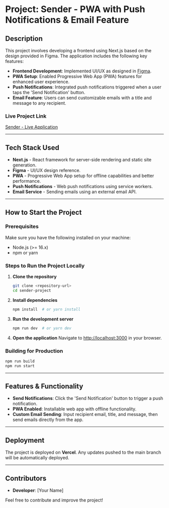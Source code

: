 # Project: Sender - PWA with Push Notifications & Email Feature

## Description

This project involves developing a frontend using Next.js based on the design provided in Figma. The application includes the following key features:

- **Frontend Development**: Implemented UI/UX as designed in [Figma](https://www.figma.com/design/C6mcqwKcHhnars9zcZpSop/Assignment-Round-%E2%80%A2-DiGiLABS?node-id=0-1&t=wzZro7IExxTsJCLl-1).
- **PWA Setup**: Enabled Progressive Web App (PWA) features for enhanced user experience.
- **Push Notifications**: Integrated push notifications triggered when a user taps the 'Send Notification' button.
- **Email Feature**: Users can send customizable emails with a title and message to any recipient.

### Live Project Link

[Sender - Live Application](https://sender-iota.vercel.app/)

---

## Tech Stack Used

- **Next.js** - React framework for server-side rendering and static site generation.
- **Figma** - UI/UX design reference.
- **PWA** - Progressive Web App setup for offline capabilities and better performance.
- **Push Notifications** - Web push notifications using service workers.
- **Email Service** - Sending emails using an external email API.

---

## How to Start the Project

### Prerequisites

Make sure you have the following installed on your machine:

- Node.js (>= 16.x)
- npm or yarn

### Steps to Run the Project Locally

1. **Clone the repository**
   ```sh
   git clone <repository-url>
   cd sender-project
   ```
2. **Install dependencies**
   ```sh
   npm install  # or yarn install
   ```
3. **Run the development server**
   ```sh
   npm run dev  # or yarn dev
   ```
4. **Open the application**
   Navigate to [http://localhost:3000](http://localhost:3000) in your browser.

### Building for Production

```sh
npm run build
npm run start
```

---

## Features & Functionality

- **Send Notifications**: Click the 'Send Notification' button to trigger a push notification.
- **PWA Enabled**: Installable web app with offline functionality.
- **Custom Email Sending**: Input recipient email, title, and message, then send emails directly from the app.

---

## Deployment

The project is deployed on **Vercel**. Any updates pushed to the main branch will be automatically deployed.

---

## Contributors

- **Developer**: [Your Name]

Feel free to contribute and improve the project!
